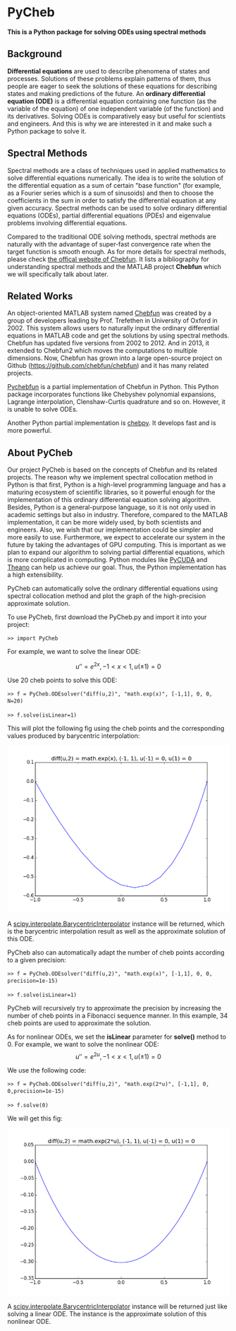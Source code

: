 # PyCheb

**This is a Python package for solving ODEs using spectral methods**

## Background

**Differential equations** are used to describe phenomena of states and processes. Solutions of these problems explain patterns of them, thus people are eager to seek the solutions of these equations for describing states and making predictions of the future. An **ordinary differential equation (ODE)** is a differential equation containing one function (as the variable of the equation) of one independent variable (of the function) and its derivatives. Solving ODEs is comparatively easy but useful for scientists and engineers. And this is why we are interested in it and make such a Python package to solve it.


## Spectral Methods

Spectral methods are a class of techniques used in applied mathematics to solve differential equations numerically. The idea is to write the solution of the differential equation as a sum of certain "base function" (for example, as a Fourier series which is a sum of sinusoids) and then to choose the coefficients in the sum in order to satisfy the differential equation at any given accuracy. Spectral methods can be used to solve ordinary differential equations (ODEs), partial differential equations (PDEs) and eigenvalue problems involving differential equations. 


Compared to the traditional ODE solving methods, spectral methods are naturally with the advantage of super-fast convergence rate when the target function is smooth enough. As for more details for spectral methods, please check [the offical website of Chebfun](http://www.chebfun.org/publications/). It lists a bibliography for understanding spectral methods and the MATLAB project **Chebfun** which we will specifically talk about later.

## Related Works

An object-oriented MATLAB system named [Chebfun](http://www.chebfun.org/) was created by a group of developers leading by Prof. Trefethen in University of Oxford in 2002. This system allows users to naturally input the ordinary differential equations in MATLAB code and get the solutions by using spectral methods. Chebfun has updated five versions from 2002 to 2012. And in 2013, it extended to Chebfun2 which moves the computations to multiple dimensions. Now, Chebfun has grown into a large open-source project on Github (<https://github.com/chebfun/chebfun>) and it has many related projects. 

[Pychebfun](https://github.com/olivierverdier/pychebfun) is a partial implementation of Chebfun in Python. This Python package incorporates functions like Chebyshev polynomial expansions, Lagrange interpolation, Clenshaw-Curtis quadrature and so on. However, it is unable to solve ODEs. 


Another Python partial implementation is [chebpy](https://github.com/chebpy/chebpy). It develops fast and is more powerful. 

## About PyCheb
Our project PyCheb is based on the concepts of Chebfun and its related projects. The reason why we implement spectral collocation method in Python is that first, Python is a high-level programming language and has a maturing ecosystem of scientific libraries, so it powerful enough for the implementation of this ordinary differential equation solving algorithm. Besides, Python is a general-purpose language, so it is not only used in academic settings but also in industry. Therefore, compared to the MATLAB implementation, it can be more widely used, by both scientists and engineers. Also, we wish that our implementation could be simpler and more easily to use. Furthermore, we expect to accelerate our system in the future by taking the advantages of GPU computing. This is important as we plan to expand our algorithm to solving partial differential equations, which is more complicated in computing. Python modules like [PyCUDA](https://mathema.tician.de/software/pycuda) and [Theano](http://deeplearning.net/software/theano) can help us achieve our goal. Thus, the Python implementation has a high extensibility. 


PyCheb can automatically solve the ordinary differential equations using spectral collocation method and plot the graph of the high-precision approximate solution. 

To use PyCheb, first download the PyCheb.py and import it into your project: 

	>> import PyCheb

For example, we want to solve the linear ODE: 
	
$$u''=e^{2x}, -1<x<1,u(\pm1)=0$$

Use 20 cheb points to solve this ODE:

	>> f = PyCheb.ODEsolver("diff(u,2)", "math.exp(x)", [-1,1], 0, 0, N=20)

	>> f.solve(isLinear=1)

This will plot the following fig using the cheb points and the corresponding values produced by barycentric interpolation:

![fig1](https://raw.githubusercontent.com/leowangx2013/PyCheb/master/img/fig1.png)

A [scipy.interpolate.BarycentricInterpolator](http://docs.scipy.org/doc/scipy-0.14.0/reference/generated/scipy.interpolate.BarycentricInterpolator.html) instance will be returned, which is the barycentric interpolation result as well as the approximate solution of this ODE.

PyCheb also can automatically adapt the number of cheb points according to a given precision:

	>> f = PyCheb.ODEsolver("diff(u,2)", "math.exp(x)", [-1,1], 0, 0, precision=1e-15)

	>> f.solve(isLinear=1)

PyCheb will recursively try to approximate the precision by increasing the number of cheb points in a Fibonacci sequence manner. In this example, 34 cheb points are used to approximate the solution.

As for nonlinear ODEs, we set the **isLinear** parameter for **solve()** method to 0. For example, we want to solve the nonlinear ODE:
	$$u''=e^{2u}, -1<x<1,u(\pm1)=0$$

We use the following code:

	>> f = PyCheb.ODEsolver("diff(u,2)", "math.exp(2*u)", [-1,1], 0, 0,precision=1e-15)

	>> f.solve(0)

We will get this fig:

![fig2](https://raw.githubusercontent.com/leowangx2013/PyCheb/master/img/fig2.png)

A [scipy.interpolate.BarycentricInterpolator](http://docs.scipy.org/doc/scipy-0.14.0/reference/generated/scipy.interpolate.BarycentricInterpolator.html) instance will be returned just like solving a linear ODE. The instance is the approximate solution of this nonlinear ODE.

